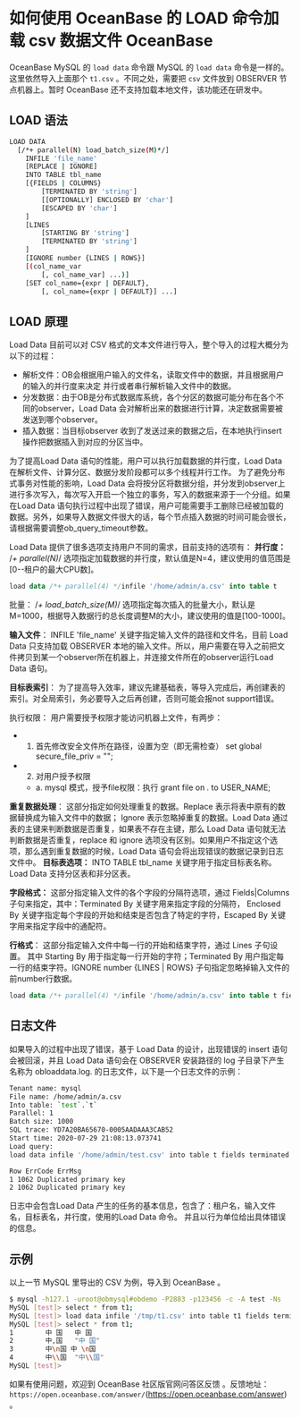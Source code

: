 # 如何使用 OceanBase 的 LOAD 命令加载 csv 数据文件 OceanBase

OceanBase MySQL 的 `load data` 命令跟 MySQL 的 `load data` 命令是一样的。这里依然导入上面那个 `t1.csv` 。不同之处，需要把 `csv` 文件放到 OBSERVER 节点机器上。暂时 OceanBase 还不支持加载本地文件，该功能还在研发中。

## LOAD 语法

```bash
LOAD DATA
  [/*+ parallel(N) load_batch_size(M)*/]
    INFILE 'file_name'
    [REPLACE | IGNORE]
    INTO TABLE tbl_name
    [{FIELDS | COLUMNS}
        [TERMINATED BY 'string']
        [[OPTIONALLY] ENCLOSED BY 'char']
        [ESCAPED BY 'char']
    ]
    [LINES
        [STARTING BY 'string']
        [TERMINATED BY 'string']
    ]
    [IGNORE number {LINES | ROWS}]
    [(col_name_var
        [, col_name_var] ...)]
    [SET col_name={expr | DEFAULT},
        [, col_name={expr | DEFAULT}] ...]
```

## LOAD 原理

Load Data 目前可以对 CSV 格式的文本文件进行导入，整个导入的过程大概分为以下的过程：

+ 解析文件：OB会根据用户输入的文件名，读取文件中的数据，并且根据用户的输入的并行度来决定 并行或者串行解析输入文件中的数据。
+ 分发数据：由于OB是分布式数据库系统，各个分区的数据可能分布在各个不同的observer，Load Data 会对解析出来的数据进行计算，决定数据需要被发送到哪个observer。
+ 插入数据：当目标observer 收到了发送过来的数据之后，在本地执行insert 操作把数据插入到对应的分区当中。

为了提高Load Data 语句的性能，用户可以执行加载数据的并行度，Load Data 在解析文件、计算分区、数据分发阶段都可以多个线程并行工作。 为了避免分布式事务对性能的影响，Load Data 会将按分区将数据分组，并分发到observer上进行多次写入，每次写入开启一个独立的事务，写入的数据来源于一个分组。如果在Load Data 语句执行过程中出现了错误，用户可能需要手工删除已经被加载的数据。另外，如果导入数据文件很大的话，每个节点插入数据的时间可能会很长，请根据需要调整ob_query_timeout参数。

Load Data 提供了很多选项支持用户不同的需求，目前支持的选项有：
**并行度：**
/*+ parallel(N)*/ 选项指定加载数据的并行度，默认值是N=4，建议使用的值范围是[0--租户的最大CPU数]。

```sql
load data /*+ parallel(4) */infile '/home/admin/a.csv' into table t

```

批量：
/*+ load_batch_size(M)*/ 选项指定每次插入的批量大小，默认是M=1000，根据导入数据行的总长度调整M的大小，建议使用的值是[100-1000]。

**输入文件**：
INFILE 'file_name' 关键字指定输入文件的路径和文件名，目前 Load Data 只支持加载 OBSERVER 本地的输入文件。所以，用户需要在导入之前把文件拷贝到某一个observer所在机器上，并连接文件所在的observer运行Load Data 语句。

**目标表索引**：
为了提高导入效率，建议先建基础表，等导入完成后，再创建表的索引。对全局索引，务必要导入之后再创建，否则可能会报not support错误。

执行权限：
用户需要授予权限才能访问机器上文件，有两步：

+ 1. 首先修改安全文件所在路径，设置为空（即无需检查） set global secure_file_priv = "";
+ 2. 对用户授予权限
  + a. mysql 模式，授予file权限：执行 grant file on *.* to USER_NAME;

**重复数据处理**：
这部分指定如何处理重复的数据。Replace 表示将表中原有的数据替换成为输入文件中的数据； Ignore 表示忽略掉重复的数据。Load Data 通过表的主键来判断数据是否重复，如果表不存在主键，那么 Load Data 语句就无法判断数据是否重复，replace 和 ignore 选项没有区别。如果用户不指定这个选项，那么遇到重复数据的时候，Load Data 语句会将出现错误的数据记录到日志文件中。
**目标表选项：**
INTO TABLE tbl_name 关键字用于指定目标表名称。Load Data 支持分区表和非分区表。

**字段格式：**
这部分指定输入文件的各个字段的分隔符选项，通过 Fields|Columns 子句来指定，其中：Terminated By 关键字用来指定字段的分隔符， Enclosed By 关键字指定每个字段的开始和结束是否包含了特定的字符，Escaped By 关键字用来指定字段中的通配符。

**行格式**：
这部分指定输入文件中每一行的开始和结束字符，通过 Lines 子句设置。 其中 Starting By 用于指定每一行开始的字符；Terminated By 用户指定每一行的结束字符。IGNORE number {LINES | ROWS} 子句指定忽略掉输入文件的前number行数据。

```sql
load data /*+ parallel(4) */infile '/home/admin/a.csv' into table t fields terminated by ',' lines terminated by '\n';
```

## 日志文件

如果导入的过程中出现了错误，基于 Load Data 的设计，出现错误的 insert 语句会被回滚，并且 Load Data 语句会在 OBSERVER 安装路径的 log 子目录下产生名称为 obloaddata.log.<XXXXXX> 的日志文件，以下是一个日志文件的示例：

```bash
Tenant name: mysql
File name: /home/admin/a.csv
Into table: `test`.`t`
Parallel: 1
Batch size: 1000
SQL trace: YD7A20BA65670-0005AADAAA3CAB52
Start time: 2020-07-29 21:08:13.073741
Load query:
load data infile '/home/admin/test.csv' into table t fields terminated by ',' lines terminated by '\n'

Row ErrCode ErrMsg
1 1062 Duplicated primary key
2 1062 Duplicated primary key
```

日志中会包含Load Data 产生的任务的基本信息，包含了：租户名，输入文件名，目标表名，并行度，使用的Load Data 命令。 并且以行为单位给出具体错误的信息。

## 示例

以上一节 MySQL 里导出的 CSV 为例，导入到 OceanBase 。

```bash
$ mysql -h127.1 -uroot@obmysql#obdemo -P2883 -p123456 -c -A test -Ns
MySQL [test]> select * from t1;
MySQL [test]> load data infile '/tmp/t1.csv' into table t1 fields terminated by ',' enclosed by '"' lines terminated by '\n' ;
MySQL [test]> select * from t1;
1        中 国   中 国
2        中,国   "中 国"
3        中\n国 中 \n国
4        中\\国  "中\\国"
MySQL [test]>
```

如果有使用问题，欢迎到 OceanBase 社区版官网问答区反馈 。反馈地址：`https://open.oceanbase.com/answer/`(<https://open.oceanbase.com/answer>) 。